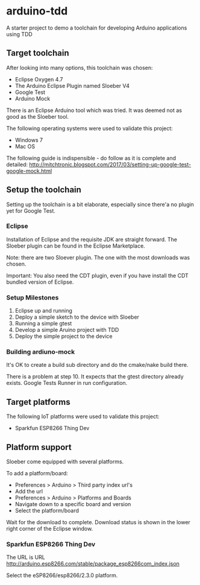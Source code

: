 # arduino-tdd
A starter project to demo a toolchain for developing Arduino applications using TDD

## Target toolchain
After looking into many options, this toolchain was chosen:
- Eclipse Oxygen 4.7
- The Arduino Eclipse Plugin named Sloeber V4
- Google Test
- Arduino Mock

There is an Eclipse Arduino tool which was tried. It was deemed not as good as the Sloeber tool.

The following operating systems were used to validate this project:
- Windows 7
- Mac OS

The following guide is indispensible - do follow as it is complete and detailed: http://mitchtronic.blogspot.com/2017/03/setting-up-google-test-google-mock.html

## Setup the toolchain

Setting up the toolchain is a bit elaborate, especially since there'a no plugin yet for Google Test.

### Eclipse
Installation of Eclipse and the requisite JDK are straight forward.
The Sloeber plugin can be found in the Eclipse Marketplace.

Note: there are two Sloever plugin. The one with the most downloads was chosen.

Important: You also need the CDT plugin, even if you have install the CDT bundled version of Eclipse.

### Setup Milestones

1. Eclipse up and running
2. Deploy a simple sketch to the device with Sloeber
3. Running a simple gtest
4. Develop a simple Aruino project with TDD
1. Deploy the simple project to the device

### Building ardiuno-mock

It's OK to create a build sub directory and do the cmake/nake build there.

There is a problem at step 10. It expects that the gtest directory already exists.
Google Tests Runner in run configuration.

## Target platforms
The following IoT platforms were used to validate this project:
- Sparkfun ESP8266 Thing Dev

## Platform support
Sloeber come equipped with several platforms.

To add a platform/board:
- Preferences > Arduino > Third party index url's
- Add the url
- Preferences > Arduino > Platforms and Boards
- Navigate down to a specific board and version
- Select the platform/board

Wait for the download to complete. Download status is shown in the lower right corner of the Eclipse window.

### Sparkfun ESP8266 Thing Dev

The URL is URL http://arduino.esp8266.com/stable/package_esp8266com_index.json

Select the eSP8266/esp8266/2.3.0 platform.
